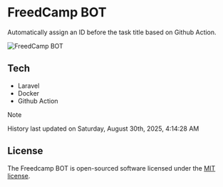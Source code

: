 # FreedCamp BOT

Automatically assign an ID before the task title based on Github Action.

![FreedCamp BOT](https://repository-images.githubusercontent.com/737932867/7d34798b-2680-471c-b089-a78a718d3d6a)

## Tech

- Laravel
- Docker
- Github Action

> [!NOTE]  
> History last updated on Saturday, August 30th, 2025, 4:14:28 AM

## License

The Freedcamp BOT is open-sourced software licensed under the [MIT license](https://opensource.org/licenses/MIT).
